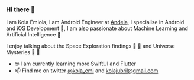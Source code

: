 ### Hi there 👋

I am Kola Emiola, I am Android Engineer at [Andela](https://andela.com), I specialise in Android and iOS Development :iphone:, I am also passionate about Machine Learning and Artificial Intelligence :robot:

I enjoy talking about the Space Exploration findings :rocket: :milky_way: and Universe Mysteries 🔭 :crystal_ball:
 
 - :nerd_face: I am currently learning more SwiftUI and Flutter
 - 📫 Find me on twitter [@kola_emi](https://twitter.com/kola_emi) and kolajubril@gmail.com

<!--
**breel93/breel93** is a ✨ _special_ ✨ repository because its `README.md` (this file) appears on your GitHub profile.

Here are some ideas to get you started:

- 🔭 I’m currently working on ...
- 🌱 I’m currently learning ...
- 👯 I’m looking to collaborate on ...
- 🤔 I’m looking for help with ...
- 💬 Ask me about ...
- 📫 How to reach me: ...
- 😄 Pronouns: ...
- ⚡ Fun fact: ...
- ⚡ Fun facts: The Universe is way bigger than you think and A shrimp's heart is in it's head.
-->
